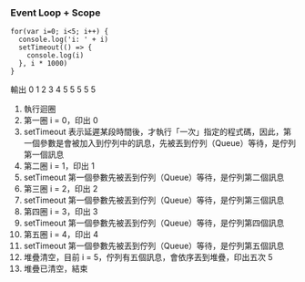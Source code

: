 ### Event Loop + Scope
```
for(var i=0; i<5; i++) {
  console.log('i: ' + i)
  setTimeout(() => {
    console.log(i)
  }, i * 1000)
}
```
輸出 0 1 2 3 4 5 5 5 5 5

1. 執行迴圈
2. 第一圈 i = 0，印出 0
3. setTimeout 表示延遲某段時間後，才執行「一次」指定的程式碼，因此，第一個參數是會被加入到佇列中的訊息，先被丟到佇列（Queue）等待，是佇列第一個訊息
4. 第二圈 i = 1，印出 1
5. setTimeout 第一個參數先被丟到佇列（Queue）等待，是佇列第二個訊息
6. 第三圈 i = 2，印出 2
7. setTimeout 第一個參數先被丟到佇列（Queue）等待，是佇列第三個訊息
8. 第四圈 i = 3，印出 3
9. setTimeout 第一個參數先被丟到佇列（Queue）等待，是佇列第四個訊息 
10. 第五圈 i = 4，印出 4
11. setTimeout 第一個參數先被丟到佇列（Queue）等待，是佇列第五個訊息 
12. 堆疊清空，目前 i = 5，佇列有五個訊息，會依序丟到堆疊，印出五次 5
13. 堆疊已清空，結束
